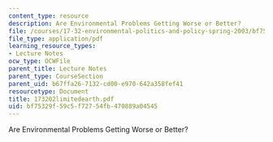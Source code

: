```yaml
---
content_type: resource
description: Are Environmental Problems Getting Worse or Better?
file: /courses/17-32-environmental-politics-and-policy-spring-2003/bf75329f59c5f72754fb470889a04545_173202limitedearth.pdf
file_type: application/pdf
learning_resource_types:
- Lecture Notes
ocw_type: OCWFile
parent_title: Lecture Notes
parent_type: CourseSection
parent_uid: b67ffa26-7132-cd00-e970-642a358fef41
resourcetype: Document
title: 173202limitedearth.pdf
uid: bf75329f-59c5-f727-54fb-470889a04545
---
```

Are Environmental Problems Getting Worse or Better?

